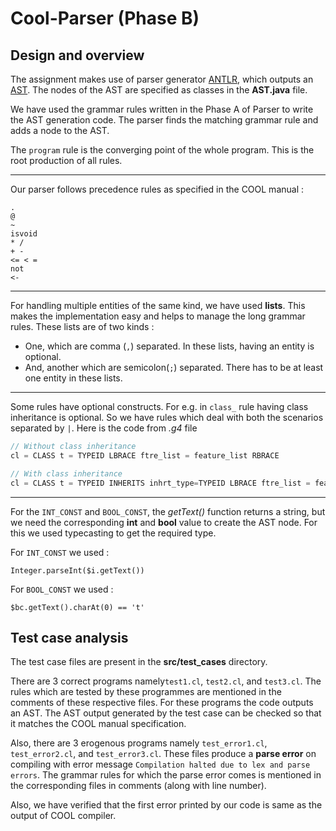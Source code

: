 # Cool-Parser (Phase B)

## Design and overview
The assignment makes use of parser generator [ANTLR](https://github.com/antlr/antlr4/blob/master/doc/index.md), which outputs an [AST](https://en.wikipedia.org/wiki/Abstract_syntax_tree). The nodes of the AST are specified as classes in the **AST.java** file.

We have used the grammar rules written in the Phase A of Parser to write the AST generation code. The parser finds the matching grammar rule and adds a node to the AST.

The `program` rule is the converging point of the whole program. This is the root production of all rules.

---
Our parser follows precedence rules as specified in the COOL manual :
```
.
@
~
isvoid
* /
+ -
<= < = 
not
<-
```
---
For handling multiple entities of the same kind, we have used **lists**. This makes the implementation easy and helps to manage the long grammar rules. These lists are of two kinds :
* One, which are comma (`,`) separated. In these lists, having an entity is optional.
* And, another which are semicolon(`;`) separated. There has to be at least one entity in these lists. 

---

Some rules have optional constructs. For e.g. in `class_` rule having class inheritance is optional. So we have rules which deal with both the scenarios separated by `|`.
Here is the code from *.g4* file
``` c
// Without class inheritance
cl = CLASS t = TYPEID LBRACE ftre_list = feature_list RBRACE	
```
``` c
// With class inheritance
cl = CLASS t = TYPEID INHERITS inhrt_type=TYPEID LBRACE ftre_list = feature_list RBRACE
```
---
For the `INT_CONST` and `BOOL_CONST`, the *getText()* function returns a string, but we need the corresponding **int** and **bool** value to create the AST node. For this we used typecasting to get the required type.

For `INT_CONST` we used :
```
Integer.parseInt($i.getText())
```
For `BOOL_CONST` we used :
```
$bc.getText().charAt(0) == 't'
```
##  Test case analysis
The test case files are present in the **src/test_cases** directory. 

There are 3 correct programs namely`test1.cl`, `test2.cl`, and `test3.cl`. The rules which are tested by these programmes are mentioned in the comments of these respective files. For these programs the code outputs an AST. The AST output generated by the test case can be checked so that it matches the COOL manual specification. 

Also, there are 3 erogenous programs namely `test_error1.cl`, `test_error2.cl`, and `test_error3.cl`. These files produce a **parse  error** on compiling with error message `Compilation halted due to lex and parse errors`. The grammar rules for which the parse error comes is mentioned in the corresponding files in comments (along with line number). 

Also, we have verified that the first error printed by our code is same as the output of COOL compiler.

